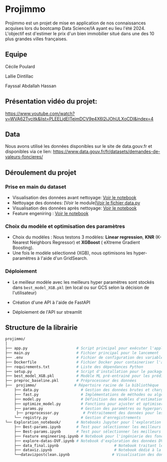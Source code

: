 # Projimmo

Projimmo est un projet de mise en application de nos connaissances acquises lors du bootcamp Data Science/IA ayant eu lieu l'été 2024.
L'objectif est d'estimer le prix d'un bien immobilier situé dans une des 10 plus grandes villes françaises.

## Equipe
Cécile Poulard

Lallie Dintillac

Fayssal Abdallah Hassan


## Présentation vidéo du projet:
https://www.youtube.com/watch?v=WVA62Tycitk&list=PLEELjdEITejmDCV9e4X6l2iJOhULXoCDl&index=4


## Data

Nous avons utilisé les données disponibles sur le site de data.gouv.fr et disponibles via ce lien:
https://www.data.gouv.fr/fr/datasets/demandes-de-valeurs-foncieres/

## Déroulement du projet


### Prise en main du dataset
- Visualisation des données avant nettoyage: [Voir le notebook](Exploration_notebook/dataviz.ipynb)
- Nettoyage des données: [Voir le module][Voir le fichier data.py](projimmo/prepocess.py)
- Visualisation des données  après nettoyage: [Voir le notebook](Exploration_notebook/datavizpostclean.ipynb)
- Feature engeniring : [Voir le notebook](Exploration_notebook/Feature%20engineering.ipynb)



### Choix du modèle et optimisation des paramètres

- Choix du modèles : Nous testons 3 modèles: **Linear regression**, **KNR** (K-Nearest Neighbors Regressor) et **XGBoost** ( eXtreme Gradient Boosting).
- Une fois le modèle sélectionné (XGB), nous optimisons les hyper-paramètres à l'aide d'un GridSearch.


### Déploiement

- Le meilleur modèle avec les meilleurs hyper paramètres sont stockés dans `best_model_XGB.pkl` (en local ou sur GCS selon la décision de l'utilisateur)

- Création d'une API à l'aide de FastAPI

- Déploiement de l'API sur streamlit

## Structure de la librairie


``` bash
projimmo/
│
├── app.py                      # Script principal pour exécuter l'application
├── main.py                     # Fichier principal pour le lancement
├── .env                        # Fichier de configuration des variables d'environnement
├── Dockerfile                  # Fichier Docker pour containeriser l'application
├── requirements.txt            # Liste des dépendances Python
├── setup.py                    # Script d'installation pour le package
├── best_model_XGB.pkl          # Modèle ML pré-entrainé pour les prédictions
├── preproc_baseline.pkl        # Préprocesseur des données
├──  projimmo/                 # Répertoire racine de la bibliothèque
    ├── data.py                   # Gestion des données brutes et chargement
    ├── fast.py                   # Implémentations de méthodes ou algorithmes optimisés pour améliorer la vitesse
    ├── model.py                  # Définition des modèles d'estimation des prix immobiliers
    ├── optimize_model.py         # Fonctions pour ajuster et optimiser les modèles existants
    ├── params.py                 # Gestion des paramètres ou hyperparamètres utilisés dans le projet
     ├── preprocessor.py           # Prétraitement des données pour les rendre exploitables par les modèles
    └── registry.py               # Gestion d'enregistrements
└── Exploration_notebook/       # Notebooks Jupyter pour l'exploration et le test
    ├── Best-params.ipynb       # Test pour sélectionner les meilleurs paramètres du modèle
    ├── Best-params.ipynb       # Test pour sélectionner les meilleurs paramètres du modèle
    ├── Feature engineering.ipynb # Notebook pour l'ingénierie des fonctionnalités
    ├── explore-datas-DVF.ipynb # Notebook d'exploration des données DVF
    ├── data_final.ipynb                         # Notebook traitant les étapes finales de préparation et nettoyage des données avant modélisation
    ├── dataviz.ipynb                            # Notebook dédié à la visualisation des données brutes, pour identifier les tendances ou anomalies
    └──datavizpostclean.ipynb                   # Visualisation des données après nettoyage, pour valider la qualité des transformations effectuées

```
